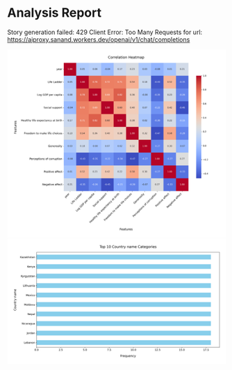 # Analysis Report

Story generation failed: 429 Client Error: Too Many Requests for url: https://aiproxy.sanand.workers.dev/openai/v1/chat/completions

![Chart](./happiness_heatmap.png)
![Chart](./happiness_barplot.png)
